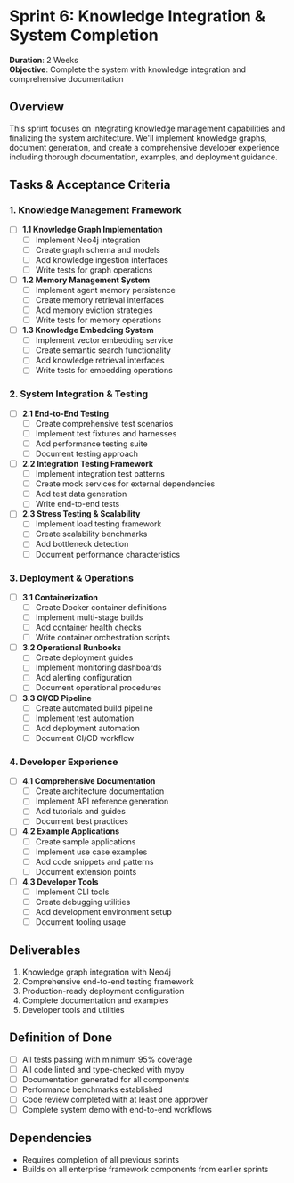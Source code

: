 # Sprint 6: Knowledge Integration & System Completion

**Duration**: 2 Weeks  
**Objective**: Complete the system with knowledge integration and comprehensive documentation

## Overview

This sprint focuses on integrating knowledge management capabilities and finalizing the system architecture. We'll implement knowledge graphs, document generation, and create a comprehensive developer experience including thorough documentation, examples, and deployment guidance.

## Tasks & Acceptance Criteria

### 1. Knowledge Management Framework

- [ ] **1.1 Knowledge Graph Implementation**
  - [ ] Implement Neo4j integration
  - [ ] Create graph schema and models
  - [ ] Add knowledge ingestion interfaces
  - [ ] Write tests for graph operations

- [ ] **1.2 Memory Management System**
  - [ ] Implement agent memory persistence
  - [ ] Create memory retrieval interfaces
  - [ ] Add memory eviction strategies
  - [ ] Write tests for memory operations

- [ ] **1.3 Knowledge Embedding System**
  - [ ] Implement vector embedding service
  - [ ] Create semantic search functionality
  - [ ] Add knowledge retrieval interfaces
  - [ ] Write tests for embedding operations

### 2. System Integration & Testing

- [ ] **2.1 End-to-End Testing**
  - [ ] Create comprehensive test scenarios
  - [ ] Implement test fixtures and harnesses
  - [ ] Add performance testing suite
  - [ ] Document testing approach

- [ ] **2.2 Integration Testing Framework**
  - [ ] Implement integration test patterns
  - [ ] Create mock services for external dependencies
  - [ ] Add test data generation
  - [ ] Write end-to-end tests

- [ ] **2.3 Stress Testing & Scalability**
  - [ ] Implement load testing framework
  - [ ] Create scalability benchmarks
  - [ ] Add bottleneck detection
  - [ ] Document performance characteristics

### 3. Deployment & Operations

- [ ] **3.1 Containerization**
  - [ ] Create Docker container definitions
  - [ ] Implement multi-stage builds
  - [ ] Add container health checks
  - [ ] Write container orchestration scripts

- [ ] **3.2 Operational Runbooks**
  - [ ] Create deployment guides
  - [ ] Implement monitoring dashboards
  - [ ] Add alerting configuration
  - [ ] Document operational procedures

- [ ] **3.3 CI/CD Pipeline**
  - [ ] Create automated build pipeline
  - [ ] Implement test automation
  - [ ] Add deployment automation
  - [ ] Document CI/CD workflow

### 4. Developer Experience

- [ ] **4.1 Comprehensive Documentation**
  - [ ] Create architecture documentation
  - [ ] Implement API reference generation
  - [ ] Add tutorials and guides
  - [ ] Document best practices

- [ ] **4.2 Example Applications**
  - [ ] Create sample applications
  - [ ] Implement use case examples
  - [ ] Add code snippets and patterns
  - [ ] Document extension points

- [ ] **4.3 Developer Tools**
  - [ ] Implement CLI tools
  - [ ] Create debugging utilities
  - [ ] Add development environment setup
  - [ ] Document tooling usage

## Deliverables

1. Knowledge graph integration with Neo4j
2. Comprehensive end-to-end testing framework
3. Production-ready deployment configuration
4. Complete documentation and examples
5. Developer tools and utilities

## Definition of Done

- [ ] All tests passing with minimum 95% coverage
- [ ] All code linted and type-checked with mypy
- [ ] Documentation generated for all components
- [ ] Performance benchmarks established
- [ ] Code review completed with at least one approver
- [ ] Complete system demo with end-to-end workflows

## Dependencies

- Requires completion of all previous sprints
- Builds on all enterprise framework components from earlier sprints
